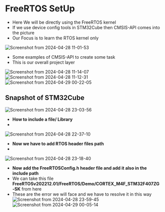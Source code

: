 <h1>  FreeRTOS SetUp </h1>

- Here We will be directly using the FreeRTOS kernel
- If we use device config tools in STM32Cube then CMSIS-API comes into the picture
- Our Focus is to learn the RTOS kernel only
  
![Screenshot from 2024-04-28 11-01-53](https://github.com/PranabNandy/FreeRTOS/assets/34576104/17493623-1b48-4b7e-be31-922a3098e0f5)

- Some examples of CMSIS-API to create some task
- This is our overall project layer

![Screenshot from 2024-04-28 11-14-07](https://github.com/PranabNandy/FreeRTOS/assets/34576104/7cf0da76-1fae-4757-b893-361d29d73a02)
![Screenshot from 2024-04-28 11-12-31](https://github.com/PranabNandy/FreeRTOS/assets/34576104/06f6409d-17fd-42c0-a0e0-6cc143cef749)
![Screenshot from 2024-04-29 00-22-05](https://github.com/PranabNandy/FreeRTOS/assets/34576104/1992186a-0b44-464c-8413-bb0f025ac48e)


## Snapshot of STM32Cube
![Screenshot from 2024-04-28 23-03-56](https://github.com/PranabNandy/FreeRTOS/assets/34576104/0464c188-a3fa-41f0-915f-e242a3ad5ccd)
- **How to include a file/ Library**
- 
![Screenshot from 2024-04-28 22-37-10](https://github.com/PranabNandy/FreeRTOS/assets/34576104/a11a3fb0-3d55-4dcf-aad6-a471136373a5)
- **Now we have to add RTOS header files path**
-
![Screenshot from 2024-04-28 23-18-40](https://github.com/PranabNandy/FreeRTOS/assets/34576104/d09e5fed-583d-4948-b8a5-6f57e5bb11ee)

- **Now add the FreeRTOSConfig.h header file and add it also in the include path**
- We can take this file **FreeRTOSv202212.01/FreeRTOS/Demo/CORTEX_M4F_STM32F407ZG-SK** from here
- These are the error we will face and we have to resolve it in this way
![Screenshot from 2024-04-28 23-59-45](https://github.com/PranabNandy/FreeRTOS/assets/34576104/89792bd5-5513-48ba-8dc3-49c89b80918b)
![Screenshot from 2024-04-29 00-05-14](https://github.com/PranabNandy/FreeRTOS/assets/34576104/dbcdb000-5611-41d3-9331-b76731bcef6f)

